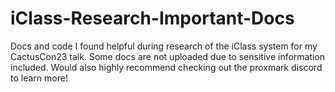 # iClass-Research-Important-Docs
Docs and code I found helpful during research of the iClass system for my CactusCon23 talk. Some docs are not uploaded due to sensitive information included. Would also highly recommend checking out the proxmark discord to learn more!
